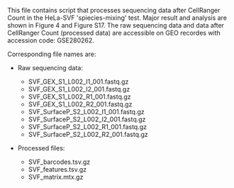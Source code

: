 This file contains script that processes sequencing data after CellRanger Count in the HeLa-SVF 'spiecies-mixing' test. 
Major result and analysis are shown in Figure 4 and Figure S17. 
The raw sequencing data and data after CellRanger Count (processed data) are accessible on GEO recordes with accession code: GSE280262. 

Corresponding file names are: 

- Raw sequencing data:
  - SVF_GEX_S1_L002_I1_001.fastq.gz
  - SVF_GEX_S1_L002_I2_001.fastq.gz
  - SVF_GEX_S1_L002_R1_001.fastq.gz
  - SVF_GEX_S1_L002_R2_001.fastq.gz
  - SVF_SurfaceP_S2_L002_I1_001.fastq.gz
  - SVF_SurfaceP_S2_L002_I2_001.fastq.gz
  - SVF_SurfaceP_S2_L002_R1_001.fastq.gz
  - SVF_SurfaceP_S2_L002_R2_001.fastq.gz
  
- Processed files:
  - SVF_barcodes.tsv.gz
  - SVF_features.tsv.gz
  - SVF_matrix.mtx.gz
